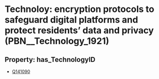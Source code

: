 # Technoloy: __encryption protocols to safeguard digital platforms and protect residents’ data and privacy__ (PBN__Technology_1921)

## Property: has_TechnologyID

* [Q141090](Q141090)

